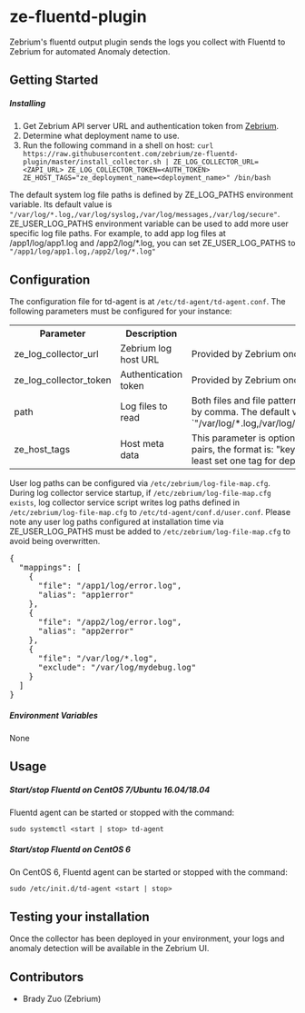 # ze-fluentd-plugin
Zebrium's fluentd output plugin sends the logs you collect with Fluentd to Zebrium for automated Anomaly detection.
<!--
## Features
-->
## Getting Started
##### Installing
1. Get Zebrium API server URL and authentication token from [Zebrium](https://www.zebrium.com).
2. Determine what deployment name to use.
3. Run the following command in a shell on host:
   `curl https://raw.githubusercontent.com/zebrium/ze-fluentd-plugin/master/install_collector.sh | ZE_LOG_COLLECTOR_URL=<ZAPI_URL> ZE_LOG_COLLECTOR_TOKEN=<AUTH_TOKEN> ZE_HOST_TAGS="ze_deployment_name=<deployment_name>" /bin/bash`

The default system log file paths is defined by ZE_LOG_PATHS environment variable. Its default value is `"/var/log/*.log,/var/log/syslog,/var/log/messages,/var/log/secure"`. ZE_USER_LOG_PATHS environment variable can be used to add more user specific log file paths. For example, to add app log files at /app1/log/app1.log and /app2/log/*.log, you can set ZE_USER_LOG_PATHS to `"/app1/log/app1.log,/app2/log/*.log"`

## Configuration
The configuration file for td-agent is at `/etc/td-agent/td-agent.conf`.
The following parameters must be configured for your instance:
<table>
  <tr>
    <th>Parameter</th>
    <th>Description</th>
    <th>Note</th>
  </tr>
  <tr>
    <td>ze_log_collector_url</td>
    <td>Zebrium log host URL</td>
    <td>Provided by Zebrium once your account has been created.</td>
  </tr>
  <tr>
    <td>ze_log_collector_token</td>
    <td>Authentication token</td>
    <td>Provided by Zebrium once your account has been created.</td>
  </tr>
  <tr>
    <td>path</td>
    <td>Log files to read</td>
    <td>Both files and file patterns are allowed. Files should be separated by comma. The default value is `"/var/log/*.log,/var/log/syslog,/var/log/messages,/var/log/secure"`
  </tr>
  <tr>
    <td>ze_host_tags</td>
    <td>Host meta data</td>
    <td>This parameter is optional. You can pass meta data in key-value pairs, the format is: "key1=value1,key2=value2". We suggest at least set one tag for deployment name: "ze_deployment_name=<your_deployment_name>".
  </tr>
</table>

User log paths can be configured via `/etc/zebrium/log-file-map.cfg`. During log collector service startup, if `/etc/zebrium/log-file-map.cfg exists`, log collector service script writes log paths defined in `/etc/zebrium/log-file-map.cfg` to `/etc/td-agent/conf.d/user.conf`. Please note any user log paths configured at installation time via ZE_USER_LOG_PATHS must be added to `/etc/zebrium/log-file-map.cfg` to avoid being overwritten.

<pre>
{
  "mappings": [
    {
      "file": "/app1/log/error.log",
      "alias": "app1error"
    },
    {
      "file": "/app2/log/error.log",
      "alias": "app2error"
    },
    {
      "file": "/var/log/*.log",
      "exclude": "/var/log/mydebug.log"
    }
  ]
}
</pre>

##### Environment Variables
None
## Usage
##### Start/stop Fluentd on CentOS 7/Ubuntu 16.04/18.04
Fluentd agent can be started or stopped with the command:
```
sudo systemctl <start | stop> td-agent
```
##### Start/stop Fluentd on CentOS 6
On CentOS 6, Fluentd agent can be started or stopped with the command:
```
sudo /etc/init.d/td-agent <start | stop>
```

## Testing your installation
Once the collector has been deployed in your environment, your logs and anomaly detection will be available in the Zebrium UI.
## Contributors
* Brady Zuo (Zebrium)
